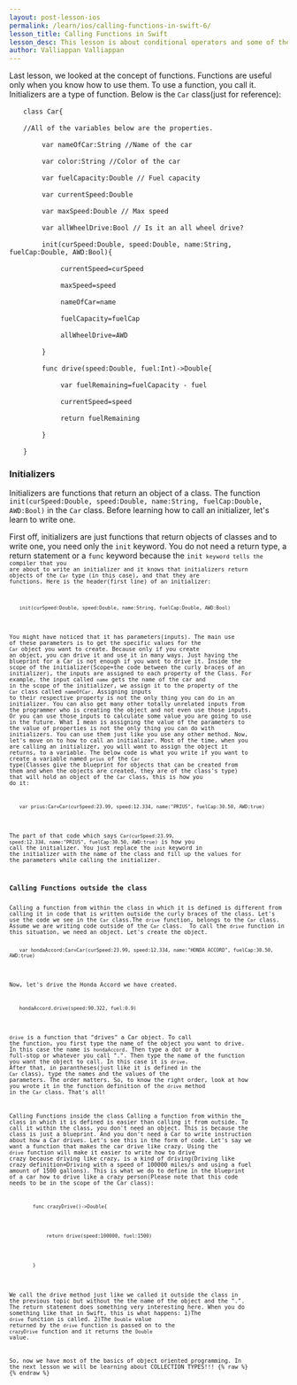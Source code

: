 ```yaml
---
layout: post-lesson-ios
permalink: /learn/ios/calling-functions-in-swift-6/
lesson_title: Calling Functions in Swift
lesson_desc: This lesson is about conditional operators and some of their uses in iOS.
author: Valliappan Valliappan
---
```


<script src="/questions.js"></script>
Last lesson, we looked at the concept of functions. Functions are useful only when you know how to use them. To use a function, you call it. Initializers are a type of function.
Below is the <code>Car</code> class(just for reference):
<pre>   <code>class Car{</code></pre>

<pre>   <code>//All of the variables below are the properties.</code></pre>

<pre>       <code>var nameOfCar:String //Name of the car</code></pre>

<pre>       <code>var color:String //Color of the car</code></pre>

<pre>       <code>var fuelCapacity:Double // Fuel capacity</code></pre>

<pre>       <code>var currentSpeed:Double</code></pre>

<pre>       <code>var maxSpeed:Double // Max speed</code></pre>

<pre>       <code>var allWheelDrive:Bool // Is it an all wheel drive?</code></pre>

<pre>       <code>init(curSpeed:Double, speed:Double, name:String, fuelCap:Double, AWD:Bool){</code></pre>

<pre>           <code>currentSpeed=curSpeed</code></pre>

<pre>           <code>maxSpeed=speed</code></pre>

<pre>           <code>nameOfCar=name</code></pre>

<pre>           <code>fuelCapacity=fuelCap</code></pre>

<pre>           <code>allWheelDrive=AWD</code></pre>

<pre>       <code>}</code></pre>

<pre>       <code>func drive(speed:Double, fuel:Int)->Double{</code></pre>

<pre>           <code>var fuelRemaining=fuelCapacity - fuel</code></pre>

<pre>           <code>currentSpeed=speed</code></pre>

<pre>           <code>return fuelRemaining</code></pre>

<pre>       <code>}</code></pre>

<pre>   <code>}</code></pre>

<h3>Initializers</h3>
Initializers are functions that return an object of a class. The function <code>init(curSpeed:Double, speed:Double, name:String, fuelCap:Double, AWD:Bool)</code> in the <code>Car</code> class. Before learning how to call an initializer, let's learn to write one.

First off, initializers are just functions that return objects of classes and to write one, you need only the <code>init</code> keyword. You do not need a return type, a return statement or a <code>func</code> keyword because the <code>init<code> keyword tells the compiler that you are about to write an initializer and it knows that initializers return objects of the <code>Car</code> type (in this case), and that they are functions.
Here is the header(first line) of an initializer:
<pre>   <code>init(curSpeed:Double, speed:Double, name:String, fuelCap:Double, AWD:Bool)</code></pre>
You might have noticed that it has parameters(inputs). The main use of these parameters is to get the specific values for the <code>Car</code> object you want to create. Because only if you create an object, you can drive it and use it in many ways. Just having the blueprint for a Car is not enough if you want to drive it. Inside the scope of the initializer(Scope=the code between the curly braces of an initializer), the inputs are assigned to each property of the Class. For example, the input called <code>name</code> gets the name of the car and in the scope of the initializer, we assign it to the property of the <code>Car</code> class called <code>nameOfCar</code>. Assigning inputs to their respective property is not the only thing you can do in an initializer. You can also get many other totally unrelated inputs from the programmer who is creating the object and not even use those inputs. Or you can use those inputs to calculate some value you are going to use in the future. What I mean is assigning the value of the parameters to the value of properties is not the only thing you can do with initializers. You can use them just like you use any other method.
Now, let's move on to how to call an initializar. Most of the time, when you are calling an initializer, you will want to assign the object it returns, to a variable. The below code is what you write if you want to create a variable named <code>prius</code> of the <code>Car</code> type(Classes give the blueprint for objects that can be created from them and when the objects are created, they are of the class's type) that will hold an object of the <code>Car</code> class, this is how you do it:
<pre>   <code>var prius:Car=Car(curSpeed:23.99, speed:12.334, name:"PRIUS", fuelCap:30.50, AWD:true)</code></pre>
The part of that code which says <code>Car(curSpeed:23.99, speed:12.334, name:"PRIUS", fuelCap:30.50, AWD:true)</code> is how you call the initializer. You just replace the <code>init</code> keyword in the initializer with the name of the class and fill up the values for the parameters while calling the initializer. 

<h3>Calling Functions outside the class</h3>
Calling a function from within the class in which it is defined is different from calling it in code that is written outside the curly braces of the class. Let's use the code we see in the <code>Car</code> class.The <code>drive</code> function, belongs to the <code>Car</code> class. Assume we are writing code outside of the <code>Car</code> class.  To call the <code>drive</code> function in this situation, we need an object. Let's create the object.

<pre>   <code>var hondaAccord:Car=Car(curSpeed:23.99, speed:12.334, name:"HONDA ACCORD", fuelCap:30.50, AWD:true)</code></pre>

Now, let's drive the Honda Accord we have created.

<pre>   <code>hondaAccord.drive(speed:90.322, fuel:0.9)</code></pre>

<code>drive</code> is a function that "drives" a Car object. To call the function, you first type the name of the object you want to drive. In this case the name is <code>hondaAccord</code>. Then type a dot or a full-stop or whatever you call ".". Then type the name of the function you want the object to call. In this case it is <code>drive</code>. After that, in parantheses(just like it is defined in the <code>Car</code>  class), type the names and the values of the parameters. The order matters. So, to know the right order, look at how you wrote it in the function definition of the <code>drive</code> method in the <code>Car</code> class. That's all!

Calling Functions inside the class
Calling a function from within the class in which it is defined is easier than calling it from outside. To call it within the class, you don't need an object. This is because the class is just a blueprint. And you don't need a Car to write instruction about how a Car drives.
Let's see this in the form of code. Let's say we want a function that makes the car drive like crazy. Using the <code>drive</code> function will make it easier to write how to drive crazy because driving like crazy, is a kind of driving(Driving like crazy definition=Driving with a speed of 100000 miles/s and using a fuel amount of 1500 gallons). This is what we do to define in the blueprint of a car how to drive like a crazy person(Please note that this code needs to be in the scope of the Car class):

<pre>       <code>func crazyDrive()->Double{</code></pre>

<pre>           <code>return drive(speed:100000, fuel:1500)</code></pre>

<pre>       <code>}</code></pre>

We call the drive method just like we called it outside the class in the previous topic but without the the name of the object and the ".". The return statement does something very interesting here. When you do something like that in Swift, this is what happens:
1)The <code>drive</code> function is called.
2)The <code>Double</code> value returned by the <code>drive</code> function is passed on to the <code>crazyDrive</code> function and it returns the <code>Double</code> value.

So, now we have most of the basics of object oriented programming. In the next lesson we will be learning about COLLECTION TYPES!!! 
{% raw %}
{% endraw %}
